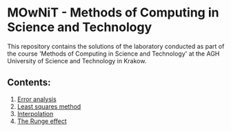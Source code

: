 # MOwNiT - Methods of Computing in Science and Technology

This repository contains the solutions of the laboratory conducted as part of the course 'Methods of Computing in Science and Technology' at the AGH University of Science and Technology in Krakow.

## Contents:
1.  [Error analysis](https://github.com/arturgesiarz/MOwNiT/tree/origin/lab01)
2.  [Least squares method](https://github.com/arturgesiarz/MOwNiT/tree/origin/lab02)
3.  [Interpolation](https://github.com/arturgesiarz/MOwNiT/tree/origin/lab03)
4.  [The Runge effect](https://github.com/arturgesiarz/MOwNiT/tree/origin/lab04)
